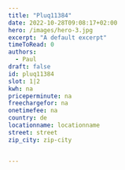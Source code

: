 ```yaml
---
title: "Pluq11384"
date: 2022-10-28T09:08:17+02:00
hero: /images/hero-3.jpg
excerpt: "A default excerpt"
timeToRead: 0
authors:
  - Paul
draft: false
id: pluq11384
slot: 1|2
kwh: na
priceperminute: na
freechargefor: na
onetimefee: na
country: de
locationname: locationname
street: street
zip_city: zip-city


---
```

